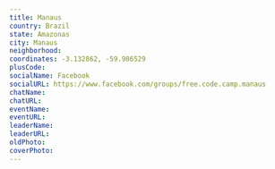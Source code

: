 ```yaml
---
title: Manaus
country: Brazil
state: Amazonas
city: Manaus
neighborhood: 
coordinates: -3.132862, -59.986529
plusCode:
socialName: Facebook
socialURL: https://www.facebook.com/groups/free.code.camp.manaus
chatName:
chatURL:
eventName:
eventURL:
leaderName:
leaderURL:
oldPhoto: 
coverPhoto:
---
```

